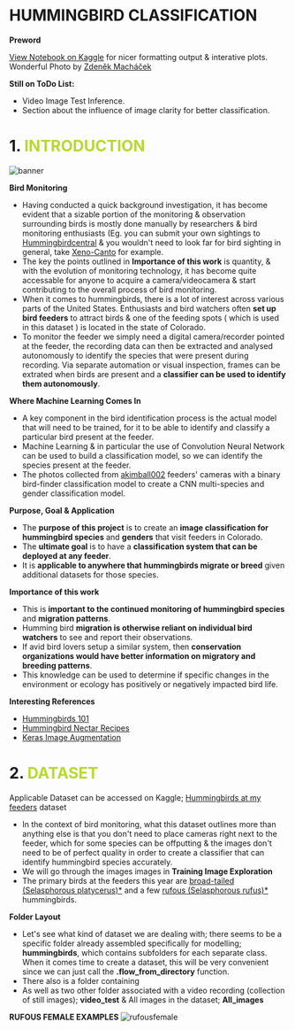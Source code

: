 #  **HUMMINGBIRD CLASSIFICATION**
**Preword**

[View Notebook on Kaggle](https://www.kaggle.com/shtrausslearning/hummingbird-classification-with-cnn) for nicer formatting output & interative plots.
Wonderful Photo by [Zdeněk Macháček](https://unsplash.com/@zmachacek)

**Still on ToDo List:**
- Video Image Test Inference.
- Section about the influence of image clarity for better classification.

# 1. <span style='color:#B6DA32 '> INTRODUCTION </span>

![banner](https://images-wixmp-ed30a86b8c4ca887773594c2.wixmp.com/f/8cc1eeaa-4046-4c4a-ae93-93d656f68688/dehie0n-a2e641c6-af9a-47cf-832c-8015e86b7347.jpg?token=eyJ0eXAiOiJKV1QiLCJhbGciOiJIUzI1NiJ9.eyJzdWIiOiJ1cm46YXBwOiIsImlzcyI6InVybjphcHA6Iiwib2JqIjpbW3sicGF0aCI6IlwvZlwvOGNjMWVlYWEtNDA0Ni00YzRhLWFlOTMtOTNkNjU2ZjY4Njg4XC9kZWhpZTBuLWEyZTY0MWM2LWFmOWEtNDdjZi04MzJjLTgwMTVlODZiNzM0Ny5qcGcifV1dLCJhdWQiOlsidXJuOnNlcnZpY2U6ZmlsZS5kb3dubG9hZCJdfQ.CnD5mRUqdz93URXVhEPqPNQLlY5U4bq-uDVWCZ2Bn4g)

<b>Bird Monitoring </b>

- Having conducted a quick background investigation, it has become evident that a sizable portion of the monitoring & observation surrounding birds is mostly done manually by researchers & bird monitoring enthusiasts (Eg. you can submit your own sightings to [Hummingbirdcentral](https://www.hummingbirdcentral.com/) & you wouldn't need to look far for bird sighting in general, take [Xeno-Canto](https://www.xeno-canto.org/) for example.
- The key the points outlined in <b>Importance of this work</b> is quantity, & with the evolution of monitoring technology, it has become quite accessable for anyone to acquire a camera/videocamera & start contributing to the overall process of bird monitoring.
- When it comes to hummingbirds, there is a lot of interest across various parts of the United States. Enthusiasts and bird watchers often <b>set up bird feeders</b> to attract birds & one of the feeding spots ( which is used in this dataset ) is located in the state of Colorado.
- To monitor the feeder we simply need a digital camera/recorder pointed at the feeder, the recording data can then be extracted and analysed autonomously to identify the species that were present during recording. Via separate automation or visual inspection, frames can be extrated when birds are present and a <b>classifier can be used to identify them autonomously</b>.

<b>Where Machine Learning Comes In</b>
- A key component in the bird identification process is the actual model that will need to be trained, for it to be able to identify and classify a particular bird present at the feeder.
- Machine Learning & in particular the use of Convolution Neural Network can be used to build a classification model, so we can identify the species present at the feeder.
- The photos collected from [akimball002](https://www.kaggle.com/akimball002) feeders' cameras with a binary bird-finder classification model to create a CNN multi-species and gender classification model. 

<b>Purpose, Goal & Application</b>

- The <b>purpose of this project</b> is to create an <b>image classification for hummingbird species</b> and <b>genders</b> that visit feeders in Colorado. 
- The <b>ultimate goal</b> is to have a <b>classification system that can be deployed at any feeder</b>. 
- It is <b>applicable to anywhere that hummingbirds migrate or breed</b> given additional datasets for those species. 

<b>Importance of this work</b>

- This is <b>important to the continued monitoring of hummingbird species</b> and <b>migration patterns</b>. 
- Humming bird <b>migration is otherwise reliant on individual bird watchers</b> to see and report their observations. 
- If avid bird lovers setup a similar system, then <b>conservation organizations would have better information on migratory and breeding patterns</b>. 
- This knowledge can be used to determine if specific changes in the environment or ecology has positively or negatively impacted bird life.

<b>Interesting References</b>
- [Hummingbirds 101](https://www.perkypet.com/advice/hummingbirds-101)
- [Hummingbird Nectar Recipes](https://nationalzoo.si.edu/migratory-birds/hummingbird-nectar-recipe)
- [Keras Image Augmentation](https://www.tensorflow.org/tutorials/images/data_augmentation)

# 2. <span style='color:#B6DA32 '>DATASET </span>

Applicable Dataset can be accessed on Kaggle; [Hummingbirds at my feeders](https://www.kaggle.com/akimball002/hummingbirds-at-my-feeders) dataset

- In the context of bird monitoring, what this dataset outlines more than anything else is that you don't need to place cameras right next to the feeder, which for some species can be offputting & the images don't need to be of perfect quality in order to create a classifier that can identify hummingbird species accurately.
- We will go through the images images in <b>Training Image Exploration</b>
- The primary birds at the feeders this year are [broad-tailed (Selasphorous platycerus)*](https://www.allaboutbirds.org/guide/Broad-tailed_Hummingbird/id ) and a few [rufous (Selasphorous rufus)*](https://www.allaboutbirds.org/guide/Rufous_Hummingbird/) hummingbirds</b>.

<b>Folder Layout</b>
- Let's see what kind of dataset we are dealing with; there seems to be a specific folder already assembled specifically for modelling; <b>hummingbirds</b>, which contains subfolders for each separate class. When it comes time to create a dataset, this will be very convenient since we can just call the <b>.flow_from_directory</b> function.
- There also is a folder containing 
- As well as two other folder associated with a video recording (collection of still images); <b>video_test</b> & All images in the dataset; <b>All_images</b>

**RUFOUS FEMALE EXAMPLES**
![rufousfemale](https://www.kaggleusercontent.com/kf/60030590/eyJhbGciOiJkaXIiLCJlbmMiOiJBMTI4Q0JDLUhTMjU2In0..c5xGz3aVDoKVE-KKZHD0Zg.CJ_XkfwO7Qv1yB97VnBKKwRAiUmci3Zm6pHNca6eoq6Lt15rA3rsaMovWvNy87BX1gqF6OiG0Nh3FHrEdwCnS6-m09cXI3b50Zi8jUsT5oL2uzSXtroncQkqoJ8DkqOjiP9DUEmKv7kmfz8ZLB-NuE4pMhvaGWp_rFd7CkmuIuw4sgxxYmww-3oDXjUeh3M2RdXo56VsixIWQ70v3SmUhyumwO8r9cwA7GmtfKWHAh7HwKj4CZraWIKj22Pb-57Mxf5nsweEaZ4lXBSg5neaFT1RFUHrJAmTFP1IBUicYpyhRkUaynFVZv9uhT5BFhiRSUdKO0gVk4krC1IBjhJyysFSBlnA2jodLAI-bj09S9M8jCqagj4flcrcS2S5N0H6FrpcQ3w2Jbx83nB0dOH0MPXeMb29zbRKabStZ7tEBNgjxx2cNPCXjgvBgwlXGMFbKVISOl_Vj3-QCXgnQTnTRGc4a5KQnh7BjcSxea4zKWGqvrOvO4Jd878e-vjC7wGgSefOzbsozjfAT-u6KV0cCoSyUphB_wGBvxQn_NC7lSp8lgxL-a7w39j85VqwYCmcJviPQzuQgruQc7P56d0y0kI9lG52bVQt8a1bwrW6_TKfSCWi-cc_A2giKGMFEIHhSDh9y5FHrUS7h1kd2LHEh74I6lZPeTqiqksKyzkNehECPs74ivvO_GbPAJuZleyc.wusxoF0JChbN5Idwy55TwQ/__results___files/__results___8_0.png)


